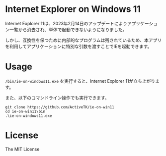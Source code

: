 # Internet Explorer on Windows 11

Internet Explorer 11は、2023年2月14日のアップデートによりアプリケーション一覧から消去され、単体で起動できないようになりました。

しかし、互換性を保つために内部的なプログラムは残されているため、本アプリを利用してアプリケーションに特別な引数を渡すことでIEを起動できます。

# Usage

`/bin/ie-on-windows11.exe` を実行すると、Internet Explorer 11が立ち上がります。

また、以下のコマンドライン操作でも実行できます。

```
git clone https://github.com/ActiveTK/ie-on-win11
cd ie-on-win11\bin
.\ie-on-windows11.exe
```

# License

The MIT License

